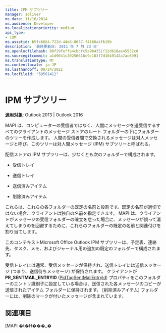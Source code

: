 ```yaml
---
title: IPM サブツリー
manager: soliver
ms.date: 11/16/2014
ms.audience: Developer
ms.localizationpriority: medium
api_type:
- COM
ms.assetid: b5fc6084-722d-44e8-8637-f4160a4fb19b
description: '最終更新日: 2011 年 7 月 23 日'
ms.openlocfilehash: 89f29feffa4cbcfc5a9b4351f12d616ae45532c0
ms.sourcegitcommit: a1d9041c20256616c9c183f7d1049142a7ac6991
ms.translationtype: MT
ms.contentlocale: ja-JP
ms.lasthandoff: 09/24/2021
ms.locfileid: "59561412"
---
```

# <a name="ipm-subtree"></a>IPM サブツリー

  
  
**適用対象**: Outlook 2013 | Outlook 2016 
  
MAPI は、コンピューターの受信者ではなく、人間にメッセージを送受信するすべてのクライアントのメッセージ ストアのルート フォルダーの下にフォルダーのツリーを作成します。 人間の受信者間で交換されるメッセージは対人メッセージと呼び、このツリーは対人間メッセージ (IPM) サブツリーと呼ばれる。 
  
配信ストアの IPM サブツリーは、少なくとも次のフォルダーで構成されます。
  
- 受信トレイ
    
- 送信トレイ
    
- 送信済みアイテム
    
- 削除済みアイテム
    
これらは、これらの各フォルダーの既定の名前と役割です。既定の名前が適切ではない場合、クライアントは独自の名前を指定できます。 MAPI は、クライアントがメッセージの受信フォルダーの確立を怠った場合に、メッセージが誤って消えてしまうのを回避するために、これらのフォルダーの既定の名前と関連付けを割り当てします。 
  
このコンテキストMicrosoft Office Outlook IPM サブツリーは、予定表、連絡先、タスク、メモ、およびジャーナル用の追加の既定のフォルダーで構成されます。
  
受信トレイには通常、受信メッセージが保持され、送信トレイには送信メッセージ (つまり、送信待ちメッセージ) が保持されます。 クライアントが **PR_SENTMAIL_ENTRYID** ([PidTagSentMailEntryId](pidtagsentmailentryid-canonical-property.md)) プロパティをこのフォルダーのエントリ識別子に設定している場合は、送信された各メッセージのコピーが送信されたアイテム フォルダーに保持されます。 [削除済みアイテム] フォルダーには、削除のマークが付いたメッセージが含まれています。 
  
## <a name="see-also"></a>関連項目



[MAPI �t�H���_�[](mapi-folders.md)

